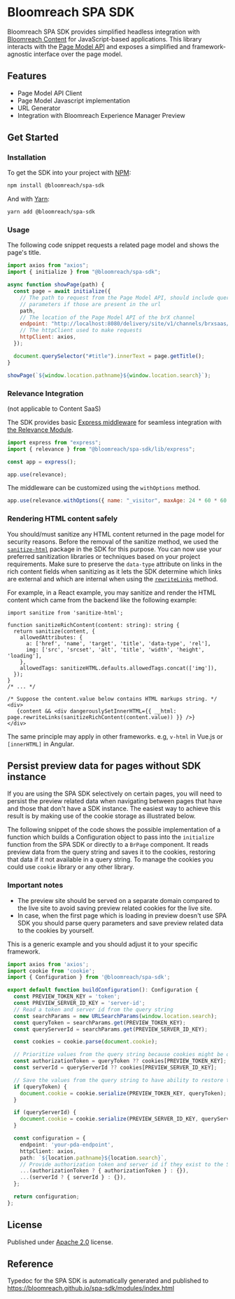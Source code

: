 # Bloomreach SPA SDK

Bloomreach SPA SDK provides simplified headless integration
with [Bloomreach Content](https://www.bloomreach.com/en/products/content)
for JavaScript-based applications. This library interacts with
the [Page Model API](https://documentation.bloomreach.com/library/concepts/page-model-api/introduction.html)
and exposes a simplified and framework-agnostic interface over the page model.

## Features

- Page Model API Client
- Page Model Javascript implementation
- URL Generator
- Integration with Bloomreach Experience Manager Preview

## Get Started

### Installation

To get the SDK into your project with [NPM](https://docs.npmjs.com/cli/npm):

```bash
npm install @bloomreach/spa-sdk
```

And with [Yarn](https://yarnpkg.com):

```bash
yarn add @bloomreach/spa-sdk
```

### Usage

The following code snippet requests a related page model and shows the page's title.

```javascript
import axios from "axios";
import { initialize } from "@bloomreach/spa-sdk";

async function showPage(path) {
  const page = await initialize({
    // The path to request from the Page Model API, should include query
    // parameters if those are present in the url
    path,
    // The location of the Page Model API of the brX channel
    endpoint: "http://localhost:8080/delivery/site/v1/channels/brxsaas/pages",
    // The httpClient used to make requests
    httpClient: axios,
  });

  document.querySelector("#title").innerText = page.getTitle();
}

showPage(`${window.location.pathname}${window.location.search}`);
```

### Relevance Integration

(not applicable to Content SaaS)

The SDK provides basic [Express
middleware](https://expressjs.com/en/guide/using-middleware.html) for seamless
integration
with [the Relevance Module](https://documentation.bloomreach.com/14/library/enterprise/enterprise-features/targeting/targeting.html).

```javascript
import express from "express";
import { relevance } from "@bloomreach/spa-sdk/lib/express";

const app = express();

app.use(relevance);
```

The middleware can be customized using the `withOptions` method.

```javascript
app.use(relevance.withOptions({ name: "_visitor", maxAge: 24 * 60 * 60 }));
```

### Rendering HTML content safely

You should/must sanitize any HTML content returned in the page model for security reasons. Before the removal of the
sanitize method, we used the [`sanitize-html`](https://www.npmjs.com/package/sanitize-html) package in the SDK for this purpose. You can now use your preferred
sanitization libraries or techniques based on your project requirements. Make sure to preserve the `data-type` attribute
on links in the rich content fields when sanitizing as it lets the SDK determine which links are external and which are
internal when using the [`rewriteLinks`](https://bloomreach.github.io/spa-sdk/interfaces/index.Page.html#rewriteLinks) method.

For example, in a React example, you may sanitize and render the HTML content which came from the backend like the
following example:

```tsx
import sanitize from 'sanitize-html';
  
function sanitizeRichContent(content: string): string {
  return sanitize(content, {
    allowedAttributes: {
      a: ['href', 'name', 'target', 'title', 'data-type', 'rel'],
      img: ['src', 'srcset', 'alt', 'title', 'width', 'height', 'loading'],
    },
    allowedTags: sanitizeHTML.defaults.allowedTags.concat(['img']),
  });
}
/* ... */

/* Suppose the content.value below contains HTML markups string. */
<div>
   {content && <div dangerouslySetInnerHTML={{ __html: page.rewriteLinks(sanitizeRichContent(content.value)) }} />}
</div>
```

The same principle may apply in other frameworks. e.g, `v-html` in Vue.js or `[innerHTML]` in Angular.

## Persist preview data for pages without SDK instance

If you are using the SPA SDK selectively on certain pages, you will need to persist the preview related data when
navigating between pages that have and those that don't have a SDK instance. The easiest way to achieve this result is
by making use of the cookie storage as illustrated below.

The following snippet of the code shows the possible implementation of a function which builds a Configuration object to
pass into the `initialize` function from the SPA SDK or directly to a `BrPage` component.
It reads preview data from the query string and saves it to the cookies, restoring that data if it not available in a
query string. To manage the cookies you could use `cookie` library or any other library.

### Important notes

* The preview site should be served on a separate domain compared to the live site to avoid saving preview related
  cookies for the live site.
* In case, when the first page which is loading in preview doesn't use SPA SDK you should parse query parameters and
  save preview related data to the cookies by yourself.

This is a generic example and you should adjust it to your specific framework.

```typescript
import axios from 'axios';
import cookie from 'cookie';
import { Configuration } from '@bloomreach/spa-sdk';

export default function buildConfiguration(): Configuration {
  const PREVIEW_TOKEN_KEY = 'token';
  const PREVIEW_SERVER_ID_KEY = 'server-id';
  // Read a token and server id from the query string
  const searchParams = new URLSearchParams(window.location.search);
  const queryToken = searchParams.get(PREVIEW_TOKEN_KEY);
  const queryServerId = searchParams.get(PREVIEW_SERVER_ID_KEY);

  const cookies = cookie.parse(document.cookie);

  // Prioritize values from the query string because cookies might be outdated.
  const authorizationToken = queryToken ?? cookies[PREVIEW_TOKEN_KEY];
  const serverId = queryServerId ?? cookies[PREVIEW_SERVER_ID_KEY];

  // Save the values from the query string to have ability to restore them when switch back from legacy page to the SPA-SDK rendered page.
  if (queryToken) {
    document.cookie = cookie.serialize(PREVIEW_TOKEN_KEY, queryToken);
  }

  if (queryServerId) {
    document.cookie = cookie.serialize(PREVIEW_SERVER_ID_KEY, queryServerId);
  }

  const configuration = {
    endpoint: 'your-pda-endpoint',
    httpClient: axios,
    path: `${location.pathname}${location.search}`,
    // Provide authorization token and server id if they exist to the SPA-SDK initialization method.
    ...(authorizationToken ? { authorizationToken } : {}),
    ...(serverId ? { serverId } : {}),
  };

  return configuration;
};

```

## License

Published under [Apache 2.0](https://www.apache.org/licenses/LICENSE-2.0) license.

## Reference

Typedoc for the SPA SDK is automatically generated and published
to https://bloomreach.github.io/spa-sdk/modules/index.html
